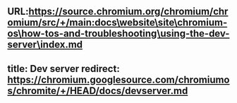 URL:https://source.chromium.org/chromium/chromium/src/+/main:docs\website\site\chromium-os\how-tos-and-troubleshooting\using-the-dev-server\index.md
---
title: Dev server
redirect: https://chromium.googlesource.com/chromiumos/chromite/+/HEAD/docs/devserver.md
---
